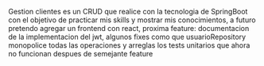 Gestion clientes es un CRUD que realice con la tecnologia de SpringBoot con el objetivo de practicar mis skills y mostrar mis conocimientos, a futuro pretendo agregar un frontend con react,
proxima feature: documentacion de la implementacion del jwt, algunos fixes como que usuarioRepository monopolice todas las operaciones y arreglas los tests unitarios que ahora no funcionan despues de semejante feature

